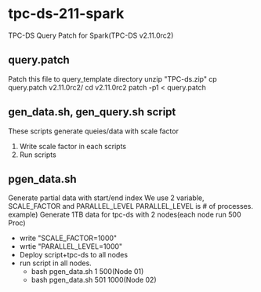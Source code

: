 # tpc-ds-211-spark
TPC-DS Query Patch for Spark(TPC-DS v2.11.0rc2)


## query.patch
Patch this file to query_template directory
unzip "TPC-ds.zip"
cp query.patch v2.11.0rc2/
cd v2.11.0rc2
patch -p1 < query.patch


## gen_data.sh, gen_query.sh script
These scripts generate queies/data with scale factor
1. Write scale factor in each scripts
2. Run scripts

## pgen_data.sh
Generate partial data with start/end index
We use 2 variable, SCALE_FACTOR and PARALLEL_LEVEL
PARALLEL_LEVEL is # of processes.
example) Generate 1TB data for tpc-ds with 2 nodes(each node run 500 Proc)
- write "SCALE_FACTOR=1000"
- wrtie "PARALLEL_LEVEL=1000"
- Deploy script+tpc-ds to all nodes
- run script in all nodes.
  - bash pgen_data.sh 1 500(Node 01)
  - bash pgen_data.sh 501 1000(Node 02)


